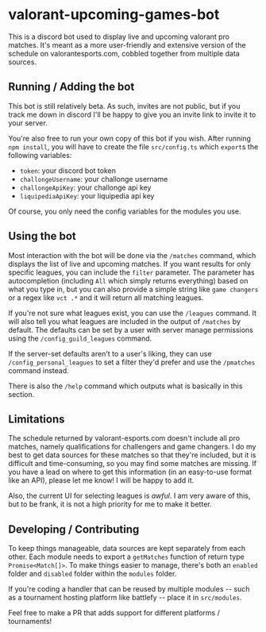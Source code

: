 # valorant-upcoming-games-bot

This is a discord bot used to display live and upcoming valorant pro matches. It's meant as a more user-friendly and extensive version of the schedule on valorantesports.com, cobbled together from multiple data sources.

## Running / Adding the bot

This bot is still relatively beta. As such, invites are not public, but if you track me down in discord I'll be happy to give you an invite link to invite it to your server.

You're also free to run your own copy of this bot if you wish. After running `npm install`, you will have to create the file `src/config.ts` which `export`s the following variables: 
- `token`: your discord bot token
- `challongeUsername`: your challonge username
- `challongeApiKey`: your challonge api key
- `liquipediaApiKey`: your liquipedia api key

Of course, you only need the config variables for the modules you use.

## Using the bot

Most interaction with the bot will be done via the `/matches` command, which displays the list of live and upcoming matches. If you want results for only specific leagues, you can include the `filter` parameter. The parameter has autocompletion (including `All` which simply returns everything) based on what you type in, but you can also provide a simple string like `game changers` or a regex like `vct .*` and it will return all matching leagues.

If you're not sure what leagues exist, you can use the `/leagues` command. It will also tell you what leagues are included in the output of `/matches` by default. The defaults can be set by a user with server manage permissions using the `/config_guild_leagues` command.

If the server-set defaults aren't to a user's liking, they can use `/config_personal_leagues` to set a filter they'd prefer and use the `/pmatches` command instead.

There is also the `/help` command which outputs what is basically in this section.

## Limitations

The schedule returned by valorant-esports.com doesn't include all pro matches, namely qualifications for challengers and game changers. I do my best to get data sources for these matches so that they're included, but it is difficult and time-consuming, so you may find some matches are missing. If you have a lead on where to get this information (in an easy-to-use format like an API), please let me know! I will be happy to add it.

Also, the current UI for selecting leagues is _awful_. I am very aware of this, but to be frank, it is not a high priority for me to make it better.

## Developing / Contributing

To keep things manageable, data sources are kept separately from each other. Each module needs to export a `getMatches` function of return type `Promise<Match[]>`. To make things easier to manage, there's both an `enabled` folder and `disabled` folder within the `modules` folder.

If you're coding a handler that can be reused by multiple modules -- such as a tournament hosting platform like battlefy -- place it in `src/modules`.

Feel free to make a PR that adds support for different platforms / tournaments!